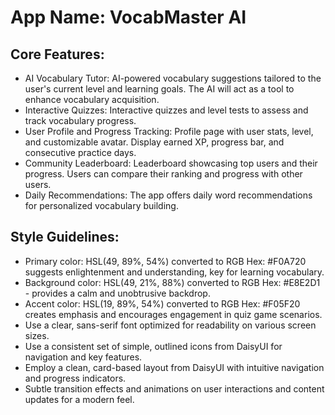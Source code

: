 # **App Name**: VocabMaster AI

## Core Features:

- AI Vocabulary Tutor: AI-powered vocabulary suggestions tailored to the user's current level and learning goals. The AI will act as a tool to enhance vocabulary acquisition.
- Interactive Quizzes: Interactive quizzes and level tests to assess and track vocabulary progress.
- User Profile and Progress Tracking: Profile page with user stats, level, and customizable avatar. Display earned XP, progress bar, and consecutive practice days.
- Community Leaderboard: Leaderboard showcasing top users and their progress.  Users can compare their ranking and progress with other users.
- Daily Recommendations: The app offers daily word recommendations for personalized vocabulary building.

## Style Guidelines:

- Primary color: HSL(49, 89%, 54%) converted to RGB Hex: #F0A720 suggests enlightenment and understanding, key for learning vocabulary.
- Background color: HSL(49, 21%, 88%) converted to RGB Hex: #E8E2D1 - provides a calm and unobtrusive backdrop.
- Accent color: HSL(19, 89%, 54%) converted to RGB Hex: #F05F20 creates emphasis and encourages engagement in quiz game scenarios.
- Use a clear, sans-serif font optimized for readability on various screen sizes.
- Use a consistent set of simple, outlined icons from DaisyUI for navigation and key features.
- Employ a clean, card-based layout from DaisyUI with intuitive navigation and progress indicators.
- Subtle transition effects and animations on user interactions and content updates for a modern feel.